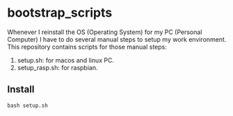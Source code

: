 # bootstrap_scripts

Whenever I reinstall the OS (Operating System) for my PC (Personal Computer) I have to do several manual steps to setup my work environment. This repository contains scripts for those manual steps:
1. setup.sh: for macos and linux PC.
1. setup_rasp.sh: for raspbian.

## Install
```
bash setup.sh
```
